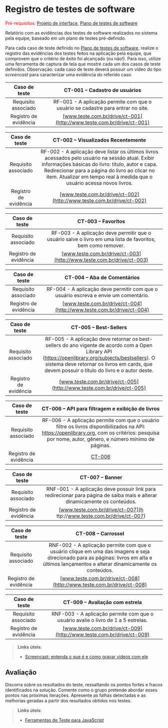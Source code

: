 # Registro de testes de software

<span style="color:red">Pré-requisitos: <a href="05-Projeto-interface.md"> Projeto de interface</a></span>, <a href="08-Plano-testes-software.md"> Plano de testes de software</a>

Relatório com as evidências dos testes de software realizados no sistema pela equipe, baseado em um plano de testes pré-definido.

Para cada caso de teste definido no <a href="08-Plano-testes-software.md"> Plano de testes de software</a>, realize o registro das evidências dos testes feitos na aplicação pela equipe, que comprovem que o critério de êxito foi alcançado (ou não!). Para isso, utilize uma ferramenta de captura de tela que mostre cada um dos casos de teste definidos. Observação: cada caso de teste deverá possuir um vídeo do tipo _screencast_ para caracterizar uma evidência do referido caso.

| **Caso de teste** | **CT-001 – Cadastro de usuários** |
|:---: |:---: |
| Requisito associado | RF-001 - A aplicação permite com que o usuário se cadastre para entrar no site. |
| Registro de evidência | [www.teste.com.br/drive/ct-001](http://www.teste.com.br/drive/ct-001) |

| **Caso de teste** | **CT-002 – Visualizados Recentemente** |
|:---: |:---: |
| Requisito associado | RF-002 - A aplicação deve listar os últimos livros acessados pelo usuário na sessão atual. Exibir informações básicas do livro: título, autor e capa. Redirecionar para a página do livro ao clicar no item. Atualizar em tempo real à medida que o usuário acessa novos livros. |
| Registro de evidência | [www.teste.com.br/drive/ct-002](http://www.teste.com.br/drive/ct-002) |

| **Caso de teste** | **CT-003 – Favoritos** |
|:---: |:---: |
| Requisito associado | RF-003 - A aplicação deve permitir que o usuário salve o livro em uma lista de favoritos, bem como remover. |
| Registro de evidência | [www.teste.com.br/drive/ct-003](http://www.teste.com.br/drive/ct-003) |

| **Caso de teste** | **CT-004 – Aba de Comentários** |
|:---: |:---: |
| Requisito associado | RF-004 - A aplicação deve permitir com que o usuário escreva e envie um comentário. |
| Registro de evidência | [www.teste.com.br/drive/ct-004](http://www.teste.com.br/drive/ct-004) |

| **Caso de teste** | **CT-005 – Best-Sellers** |
|:---: |:---: |
| Requisito associado | RF-005 - A aplicação deve retornar os best-sellers do ano vigente de acordo com a Open Library API (https://openlibrary.org/subjects/bestsellers). O sistema deve retornar os livros em cards, que devem possuir o título do livro e o autor deste. |
| Registro de evidência | [www.teste.com.br/drive/ct-005](http://www.teste.com.br/drive/ct-005) |

| **Caso de teste** | **CT-006 – API para filtragem e exibição de livros** |
|:---: |:---: |
| Requisito associado | RF-006 - A aplicação permite com que o usuário filtre os livros disponibilizados na API: https://openlibrary.org, com os critérios: pesquisa por nome, autor, gênero, e número mínimo de páginas. |
| Registro de evidência | [CT-006](https://drive.google.com/drive/folders/1E6STFhpE3L9kMlMLtPuaFNTV1iv4jE-Z?usp=sharing) |

| **Caso de teste** | **CT-007 – Banner** |
|:---: |:---: |
| Requisito associado | RNF-001 - A aplicação deve possuir link para redirecionar para página de saiba mais e alterar dinamicamente os conteúdos. |
| Registro de evidência | [www.teste.com.br/drive/ct-007](h ttp://www.teste.com.br/drive/ct-007) |

| **Caso de teste** | **CT-008 – Carrossel** |
|:---: |:---: |
| Requisito associado | RNF-002 - A aplicação permite com que o usuário clique em uma das imagens e seja direcionado para as páginas: livros em alta e últimos lançamentos e alterar dinamicamente os conteúdos. |
| Registro de evidência | [www.teste.com.br/drive/ct-008](http://www.teste.com.br/drive/ct-008) |

| **Caso de teste** | **CT-009 – Avaliação com estrela** |
|:---: |:---: |
| Requisito associado | RNF-003 - A aplicação permite com que o usuário avalie o livro de 1 a 5 estrelas. |
| Registro de evidência | [www.teste.com.br/drive/ct-009](http://www.teste.com.br/drive/ct-009) |

> **Links úteis**:
> - [Screencast: entenda o que é e como gravar vídeos com ele](https://rockcontent.com/br/blog/screencast/)

## Avaliação

Discorra sobre os resultados do teste, ressaltando os pontos fortes e fracos identificados na solução. Comente como o grupo pretende abordar esses pontos nas próximas iterações. Apresente as falhas detectadas e as melhorias geradas a partir dos resultados obtidos nos testes.

> **Links úteis**:
> - [Ferramentas de Teste para JavaScript](https://geekflare.com/javascript-unit-testing/)


